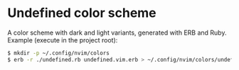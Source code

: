 Undefined color scheme
======================

A color scheme with dark and light variants, generated with ERB and Ruby.
Example (execute in the project root):

```sh
$ mkdir -p ~/.config/nvim/colors
$ erb -r ./undefined.rb undefined.vim.erb > ~/.config/nvim/colors/undefined.vim
```
